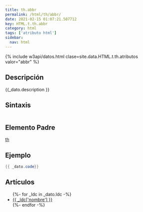 ```yaml
---
title: th.abbr
permalink: /html/th/abbr/
date: 2021-02-15 01:07:21.507712
key: HTML.t.th.abbr
category: html
tags: ['atributo html']
sidebar: 
  nav: html
---
```


{% include w3api/datos.html clase=site.data.HTML.t.th.atributos valor="abbr" %}

## Descripción
{{_dato.description }}

## Sintaxis
~~~html
~~~

## Elemento Padre
[th](/html/th/)

## Ejemplo
~~~java
{{ _dato.code}}
~~~

## Artículos
<ul>
{%- for _ldc in _dato.ldc -%}
   <li>
       <a href="{{_ldc['url'] }}">{{ _ldc['nombre'] }}</a>
   </li>
{%- endfor -%}
</ul>
